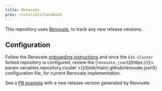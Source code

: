 ```yaml
---
title: Renovate
prev: /tutorials/handbook
---
```


This repository uses [Renovate](https://docs.renovatebot.com), to track any new release versions.

<!--more-->

## Configuration

Follow the Renovate [onboarding instructions](https://docs.renovatebot.com/getting-started/installing-onboarding/) and once the `k3s-cluster` forked repository is configured, review the [`renovate.json5`](https://{{< param variables.repository.cluster >}}/blob/main/.github/renovate.json5) configuration file, for current Renovate implementation.

See a [PR example](https://github.com/axivo/k3s-cluster/pull/73) with a new release version generated by Renovate.
